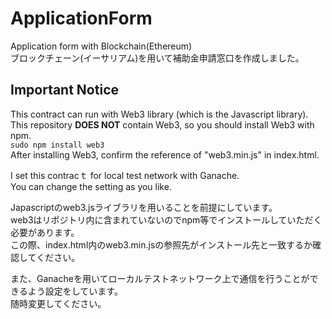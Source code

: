 # ApplicationForm
Application form with Blockchain(Ethereum)<br>
ブロックチェーン(イーサリアム)を用いて補助金申請窓口を作成しました。

## Important Notice
This contract can run with Web3 library (which is the Javascript library).<br>
This repository __DOES NOT__ contain Web3, so you should install Web3 with npm.<br>
`sudo npm install web3`<br>
After installing Web3, confirm the reference of "web3.min.js" in index.html.<br>

I set this contracｔ for local test network with Ganache.<br>
You can change the setting as you like.<br>

Japascriptのweb3.jsライブラリを用いることを前提にしています。<br>
web3はリポジトリ内に含まれていないのでnpm等でインストールしていただく必要があります。<br>
この際、index.html内のweb3.min.jsの参照先がインストール先と一致するか確認してください。<br>

また、Ganacheを用いてローカルテストネットワーク上で通信を行うことができるよう設定をしています。<br>
随時変更してください。
